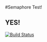 #Semaphore Test!
## YES!
[![Build Status](https://semaphoreci.com/api/v1/willrstern/semtest/branches/master/badge.svg)](https://semaphoreci.com/willrstern/semtest)
